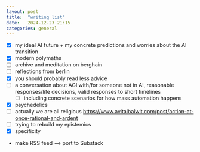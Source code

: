 ```yaml
---
layout: post
title:  "writing list"
date:   2024-12-23 21:15
categories: general
---
```


- [x] my ideal AI future + my concrete predictions and worries about the AI transition
- [x] modern polymaths
- [ ] archive and meditation on berghain
- [ ] reflections from berlin
- [x] you should probably read less advice
- [ ] a conversation about AGI with/for someone not in AI, reasonable responses/life decisions, valid responses to short timelines
    - [ ] including concrete scenarios for how mass automation happens
- [x] psychedelics
- [ ] actually we are all religious https://www.avitalbalwit.com/post/action-at-once-rational-and-ardent
- [ ] trying to rebuild my epistemics
- [x] specificity

- make RSS feed --> port to Substack